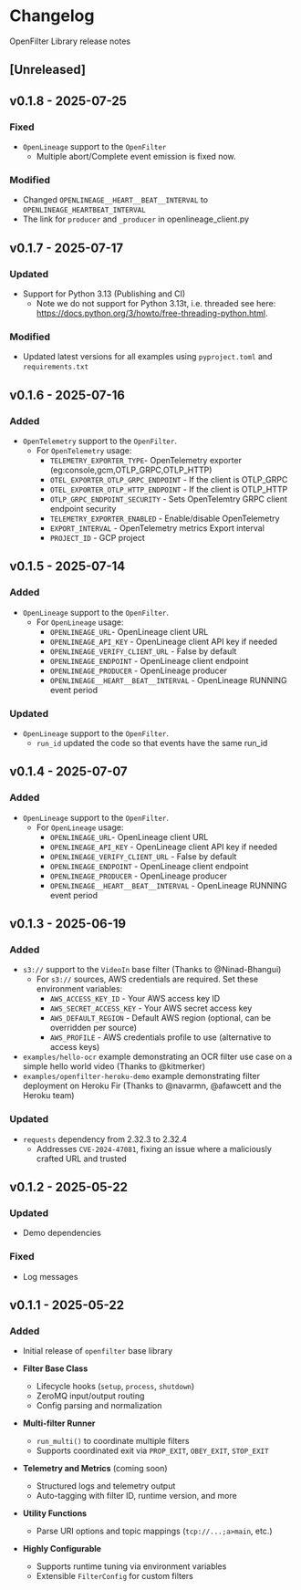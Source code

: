 # Changelog
OpenFilter Library release notes

## [Unreleased]

## v0.1.8 - 2025-07-25

### Fixed
- `OpenLineage` support to the `OpenFilter`
  - Multiple abort/Complete event emission is fixed now.

### Modified
- Changed `OPENLINEAGE__HEART__BEAT__INTERVAL` to `OPENLINEAGE_HEARTBEAT_INTERVAL`
- The link for `producer` and `_producer` in openlineage_client.py

## v0.1.7 - 2025-07-17

### Updated
- Support for Python 3.13 (Publishing and CI)
  - Note we do not support for Python 3.13t, i.e. threaded see here: https://docs.python.org/3/howto/free-threading-python.html.

### Modified
- Updated latest versions for all examples using `pyproject.toml` and `requirements.txt`

## v0.1.6 - 2025-07-16

### Added
- `OpenTelemetry` support to the `OpenFilter`.
  - For `OpenTelemetry` usage:
    - `TELEMETRY_EXPORTER_TYPE`- OpenTelemetry exporter (eg:console,gcm,OTLP_GRPC,OTLP_HTTP)
    - `OTEL_EXPORTER_OTLP_GRPC_ENDPOINT` - If the client is OTLP_GRPC           
    - `OTEL_EXPORTER_OTLP_HTTP_ENDPOINT` - If the client is OTLP_HTTP
    - `OTLP_GRPC_ENDPOINT_SECURITY` - Sets OpenTelemtry GRPC client endpoint security 
    - `TELEMETRY_EXPORTER_ENABLED` - Enable/disable OpenTelemetry
    - `EXPORT_INTERVAL` - OpenTelemetry metrics Export interval
    - `PROJECT_ID` - GCP project

## v0.1.5 - 2025-07-14

### Added
- `OpenLineage` support to the `OpenFilter`.
  - For `OpenLineage` usage:
    - `OPENLINEAGE_URL`- OpenLineage client URL
    - `OPENLINEAGE_API_KEY` - OpenLineage client API key if needed             
    - `OPENLINEAGE_VERIFY_CLIENT_URL` - False by default
    - `OPENLINEAGE_ENDPOINT` - OpenLineage client endpoint
    - `OPENLINEAGE_PRODUCER` - OpenLineage producer
    - `OPENLINEAGE__HEART__BEAT__INTERVAL` - OpenLineage RUNNING event period

### Updated
- `OpenLineage` support to the `OpenFilter`.
  - `run_id` updated the code so that events have the same run_id            

## v0.1.4 - 2025-07-07

### Added
- `OpenLineage` support to the `OpenFilter`.
  - For `OpenLineage` usage:
    - `OPENLINEAGE_URL`- OpenLineage client URL
    - `OPENLINEAGE_API_KEY` - OpenLineage client API key if needed             
    - `OPENLINEAGE_VERIFY_CLIENT_URL` - False by default
    - `OPENLINEAGE_ENDPOINT` - OpenLineage client endpoint
    - `OPENLINEAGE_PRODUCER` - OpenLineage producer
    - `OPENLINEAGE__HEART__BEAT__INTERVAL` - OpenLineage RUNNING event period

## v0.1.3 - 2025-06-19

### Added
- `s3://` support to the `VideoIn` base filter (Thanks to @Ninad-Bhangui)
  - For `s3://` sources, AWS credentials are required. Set these environment variables:
    - `AWS_ACCESS_KEY_ID` - Your AWS access key ID
    - `AWS_SECRET_ACCESS_KEY` - Your AWS secret access key  
    - `AWS_DEFAULT_REGION` - Default AWS region (optional, can be overridden per source)
    - `AWS_PROFILE` - AWS credentials profile to use (alternative to access keys)
- `examples/hello-ocr` example demonstrating an OCR filter use case on a simple hello world video (Thanks to @kitmerker)
- `examples/openfilter-heroku-demo` example demonstrating filter deployment on Heroku Fir (Thanks to @navarmn, @afawcett and the Heroku team)

### Updated
- `requests` dependency from 2.32.3 to 2.32.4
  - Addresses `CVE-2024-47081`, fixing an issue where a maliciously crafted URL and
trusted

## v0.1.2 - 2025-05-22

### Updated
- Demo dependencies

### Fixed
- Log messages

## v0.1.1 - 2025-05-22

### Added
- Initial release of `openfilter` base library

- **Filter Base Class**
  - Lifecycle hooks (`setup`, `process`, `shutdown`)
  - ZeroMQ input/output routing
  - Config parsing and normalization

- **Multi-filter Runner**
  - `run_multi()` to coordinate multiple filters
  - Supports coordinated exit via `PROP_EXIT`, `OBEY_EXIT`, `STOP_EXIT`

- **Telemetry and Metrics** (coming soon)
  - Structured logs and telemetry output
  - Auto-tagging with filter ID, runtime version, and more

- **Utility Functions**
  - Parse URI options and topic mappings (`tcp://...;a>main`, etc.)

- **Highly Configurable**
  - Supports runtime tuning via environment variables
  - Extensible `FilterConfig` for custom filters
